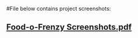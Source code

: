 #File below contains project screenshots: <br>
## [Food-o-Frenzy Screenshots.pdf](https://github.com/ArpanBhattacharya21/Food-o-Frenzy/files/12253596/Food-o-Frenzy.Screenshots.pdf)
